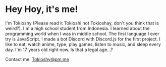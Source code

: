 # Hey Hoy, it's me!

I'm Tokioshy (Please read it Tokioshi not Tokioshay, don't you think that is weird?). I'm a high school student from Indonesia. I learned about the programming world when I was in middle school. The first language I ever try is JavaScript. I made a bot Discord with Discord.js for the first project. I like to eat, watch anime, type, play games, listen to music, and sleep every day. I'm 17 years old right now. Is that a legal age...?

Contact me: Tokioshy@pm.me
